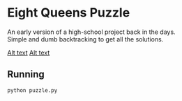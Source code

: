 Eight Queens Puzzle
===================
An early version of a high-school project back in the days.                        
Simple and dumb backtracking to get all the solutions.

[Alt text](screenshot.png?raw=true)
[Alt text](screenshot2.png?raw=true)

## Running
`python puzzle.py`
